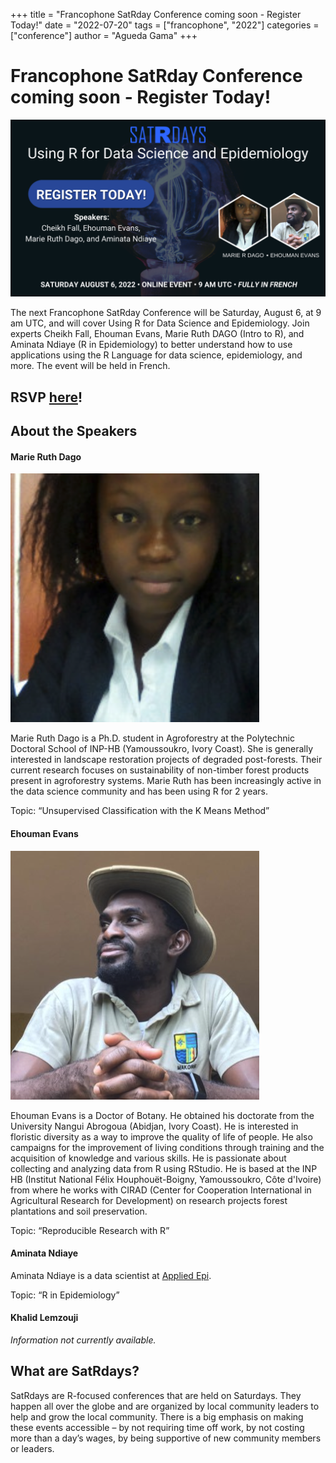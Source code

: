 +++
title = "Francophone SatRday Conference coming soon - Register Today!"
date = "2022-07-20"
tags = ["francophone", "2022"]
categories = ["conference"]
author = "Agueda Gama"
+++

# Francophone SatRday Conference coming soon - Register Today!



![main speakers image](mainimage-francophone.png "main speakers image")


The next Francophone SatRday Conference will be Saturday, August 6, at 9 am UTC, and will cover Using R for Data Science and Epidemiology. Join experts Cheikh Fall, Ehouman Evans, Marie Ruth DAGO (Intro to R), and Aminata Ndiaye (R in Epidemiology) to better understand how to use applications using the R Language for data science, epidemiology, and more. The event will be held in French.


## RSVP [here](https://www.eventbrite.com/e/billets-francophone-satrday-335508353517)!


## About the Speakers


#### Marie Ruth Dago
![marie-ruth-dago image](marie-ruth-dago.png "marie ruth dago image")


Marie Ruth Dago is a Ph.D. student in Agroforestry at the Polytechnic Doctoral School of INP-HB (Yamoussoukro, Ivory Coast). She is generally interested in landscape restoration projects of degraded post-forests. Their current research focuses on sustainability of non-timber forest products present in agroforestry systems. Marie Ruth has been increasingly active in the data science community and has been using R for 2 years. 

Topic: “Unsupervised Classification with the K Means Method” 

#### Ehouman Evans
![ehouman-evans image](ehouman-evans.png "ehouman evans image")


Ehouman Evans is a Doctor of Botany. He obtained his doctorate from the University Nangui Abrogoua (Abidjan, Ivory Coast). He is interested in floristic diversity as a way to improve the quality of life of people. He also campaigns for the improvement of living conditions through training and the acquisition of knowledge and various skills. He is passionate about collecting and analyzing data from R using RStudio. He is based at the INP HB (Institut National Félix  Houphouët-Boigny, Yamoussoukro, Côte d'Ivoire) from where he works with CIRAD (Center for Cooperation International in Agricultural Research for Development) on research projects forest plantations and soil preservation. 

Topic: “Reproducible Research with R” 

#### Aminata Ndiaye

Aminata Ndiaye is a data scientist at [Applied Epi](https://appliedepi.org/). 

Topic: “R in Epidemiology”

#### Khalid Lemzouji

_Information not currently available._


## What are SatRdays? 

SatRdays are R-focused conferences that are held on Saturdays. They happen all over the globe and are organized by local community leaders to help and grow the local community. There is a big emphasis on making these events accessible – by not requiring time off work, by not costing more than a day’s wages, by being supportive of new community members or leaders.
